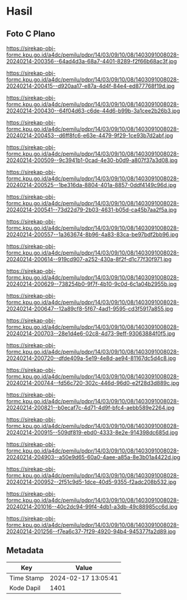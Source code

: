 # Hasil

## Foto C Plano

https://sirekap-obj-formc.kpu.go.id/a4dc/pemilu/pdpr/14/03/09/10/08/1403091008028-20240214-200356--64ad4d3a-68a7-4401-8289-f2f66b68ac3f.jpg

https://sirekap-obj-formc.kpu.go.id/a4dc/pemilu/pdpr/14/03/09/10/08/1403091008028-20240214-200415--d920aa17-e87a-4d4f-84e4-ed877768f19d.jpg

https://sirekap-obj-formc.kpu.go.id/a4dc/pemilu/pdpr/14/03/09/10/08/1403091008028-20240214-200430--64f04d63-c6de-44d6-b99b-3a1cee2b26b3.jpg

https://sirekap-obj-formc.kpu.go.id/a4dc/pemilu/pdpr/14/03/09/10/08/1403091008028-20240214-200453--d6ff8fc6-e63e-4479-9f29-1ce93b7d2abf.jpg

https://sirekap-obj-formc.kpu.go.id/a4dc/pemilu/pdpr/14/03/09/10/08/1403091008028-20240214-200509--9c3941b1-0cad-4e30-b0d9-a807f37a3d08.jpg

https://sirekap-obj-formc.kpu.go.id/a4dc/pemilu/pdpr/14/03/09/10/08/1403091008028-20240214-200525--1be316da-8804-401a-8857-0ddf4149c96d.jpg

https://sirekap-obj-formc.kpu.go.id/a4dc/pemilu/pdpr/14/03/09/10/08/1403091008028-20240214-200541--73d22d79-2b03-4631-b05d-ca45b7aa2f5a.jpg

https://sirekap-obj-formc.kpu.go.id/a4dc/pemilu/pdpr/14/03/09/10/08/1403091008028-20240214-200557--1a363674-8b96-4a83-83ca-be97bdf2bb96.jpg

https://sirekap-obj-formc.kpu.go.id/a4dc/pemilu/pdpr/14/03/09/10/08/1403091008028-20240214-200614--919cd907-a252-430a-8f2f-d1c77f30f971.jpg

https://sirekap-obj-formc.kpu.go.id/a4dc/pemilu/pdpr/14/03/09/10/08/1403091008028-20240214-200629--738254b0-9f7f-4b10-9c0d-6c1a04b2955b.jpg

https://sirekap-obj-formc.kpu.go.id/a4dc/pemilu/pdpr/14/03/09/10/08/1403091008028-20240214-200647--12a89cf8-5f67-4ad1-9595-cd3f5917a855.jpg

https://sirekap-obj-formc.kpu.go.id/a4dc/pemilu/pdpr/14/03/09/10/08/1403091008028-20240214-200703--28e1d4e6-02c8-4d73-9eff-93063884f0f5.jpg

https://sirekap-obj-formc.kpu.go.id/a4dc/pemilu/pdpr/14/03/09/10/08/1403091008028-20240214-200720--dfde409a-5e19-4e8d-ae94-81167dc5d4c8.jpg

https://sirekap-obj-formc.kpu.go.id/a4dc/pemilu/pdpr/14/03/09/10/08/1403091008028-20240214-200744--fd56c720-302c-446d-96d0-e2f28d3d889c.jpg

https://sirekap-obj-formc.kpu.go.id/a4dc/pemilu/pdpr/14/03/09/10/08/1403091008028-20240214-200821--b0ecaf7c-4d71-4d9f-bfc4-aebb589e2264.jpg

https://sirekap-obj-formc.kpu.go.id/a4dc/pemilu/pdpr/14/03/09/10/08/1403091008028-20240214-200915--509df819-ebd0-4333-8e2e-914398dc685d.jpg

https://sirekap-obj-formc.kpu.go.id/a4dc/pemilu/pdpr/14/03/09/10/08/1403091008028-20240214-204903--a50e9d65-60a0-4aee-a85a-8e3b01a4422d.jpg

https://sirekap-obj-formc.kpu.go.id/a4dc/pemilu/pdpr/14/03/09/10/08/1403091008028-20240214-200952--2f51c9d5-1dce-40d5-9355-f2adc208b532.jpg

https://sirekap-obj-formc.kpu.go.id/a4dc/pemilu/pdpr/14/03/09/10/08/1403091008028-20240214-201016--40c2dc94-99f4-4db1-a3db-49c88985cc6d.jpg

https://sirekap-obj-formc.kpu.go.id/a4dc/pemilu/pdpr/14/03/09/10/08/1403091008028-20240214-201256--f7ea6c37-7f29-4920-94b4-945377fa2d89.jpg


## Metadata

| Key        | Value               |
| ---------- | ------------------- |
| Time Stamp | 2024-02-17 13:05:41 |
| Kode Dapil | 1401                |




